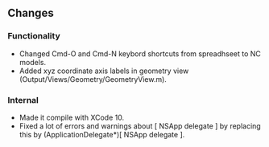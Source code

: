 

## Changes

### Functionality
* Changed Cmd-O and Cmd-N keybord shortcuts from spreadhseet to NC models.
* Added xyz coordinate axis labels in geometry view (Output/Views/Geometry/GeometryView.m).


### Internal
* Made it compile with XCode 10.
* Fixed a lot of errors and warnings about [ NSApp delegate ] by replacing this by (ApplicationDelegate*)[ NSApp delegate ].

